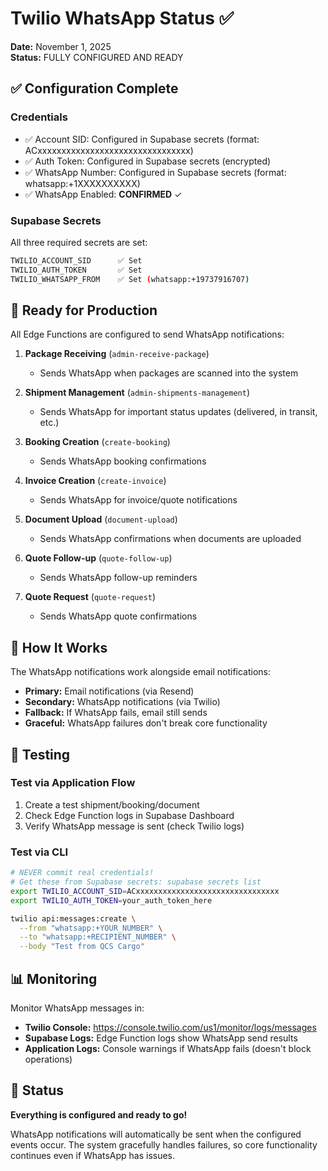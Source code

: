 # Twilio WhatsApp Status ✅

**Date:** November 1, 2025  
**Status:** FULLY CONFIGURED AND READY

## ✅ Configuration Complete

### Credentials
- ✅ Account SID: Configured in Supabase secrets (format: ACxxxxxxxxxxxxxxxxxxxxxxxxxxxxxxxx)
- ✅ Auth Token: Configured in Supabase secrets (encrypted)
- ✅ WhatsApp Number: Configured in Supabase secrets (format: whatsapp:+1XXXXXXXXXX)
- ✅ WhatsApp Enabled: **CONFIRMED** ✓

### Supabase Secrets
All three required secrets are set:
```bash
TWILIO_ACCOUNT_SID      ✅ Set
TWILIO_AUTH_TOKEN       ✅ Set  
TWILIO_WHATSAPP_FROM    ✅ Set (whatsapp:+19737916707)
```

## 🚀 Ready for Production

All Edge Functions are configured to send WhatsApp notifications:

1. **Package Receiving** (`admin-receive-package`)
   - Sends WhatsApp when packages are scanned into the system

2. **Shipment Management** (`admin-shipments-management`)
   - Sends WhatsApp for important status updates (delivered, in transit, etc.)

3. **Booking Creation** (`create-booking`)
   - Sends WhatsApp booking confirmations

4. **Invoice Creation** (`create-invoice`)
   - Sends WhatsApp for invoice/quote notifications

5. **Document Upload** (`document-upload`)
   - Sends WhatsApp confirmations when documents are uploaded

6. **Quote Follow-up** (`quote-follow-up`)
   - Sends WhatsApp follow-up reminders

7. **Quote Request** (`quote-request`)
   - Sends WhatsApp quote confirmations

## 📱 How It Works

The WhatsApp notifications work alongside email notifications:

- **Primary:** Email notifications (via Resend)
- **Secondary:** WhatsApp notifications (via Twilio)
- **Fallback:** If WhatsApp fails, email still sends
- **Graceful:** WhatsApp failures don't break core functionality

## 🧪 Testing

### Test via Application Flow
1. Create a test shipment/booking/document
2. Check Edge Function logs in Supabase Dashboard
3. Verify WhatsApp message is sent (check Twilio logs)

### Test via CLI
```bash
# NEVER commit real credentials!
# Get these from Supabase secrets: supabase secrets list
export TWILIO_ACCOUNT_SID=ACxxxxxxxxxxxxxxxxxxxxxxxxxxxxxxxx
export TWILIO_AUTH_TOKEN=your_auth_token_here

twilio api:messages:create \
  --from "whatsapp:+YOUR_NUMBER" \
  --to "whatsapp:+RECIPIENT_NUMBER" \
  --body "Test from QCS Cargo"
```

## 📊 Monitoring

Monitor WhatsApp messages in:
- **Twilio Console:** https://console.twilio.com/us1/monitor/logs/messages
- **Supabase Logs:** Edge Function logs show WhatsApp send results
- **Application Logs:** Console warnings if WhatsApp fails (doesn't block operations)

## 🎉 Status

**Everything is configured and ready to go!**

WhatsApp notifications will automatically be sent when the configured events occur. The system gracefully handles failures, so core functionality continues even if WhatsApp has issues.


